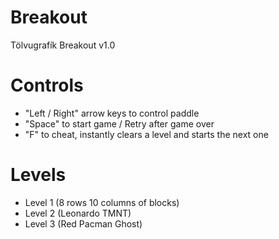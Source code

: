 # Breakout
Tölvugrafík Breakout v1.0

# Controls
- 	"Left / Right" arrow keys to control paddle
-	"Space" to start game / Retry after game over
-	"F" to cheat, instantly clears a level and starts the next one

# Levels
-	Level 1 (8 rows 10 columns of blocks) 
- 	Level 2 (Leonardo TMNT)
- 	Level 3 (Red Pacman Ghost)
